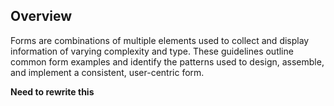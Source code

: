 ## Overview

Forms are combinations of multiple elements used to collect and display information of varying complexity and type. These guidelines outline common form examples and identify the patterns used to design, assemble, and implement a consistent, user-centric form.

**Need to rewrite this**

